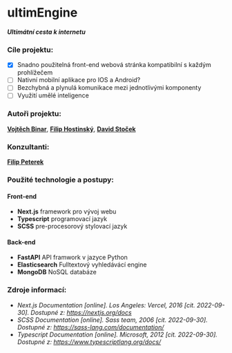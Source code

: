 # ultimEngine

***Ultimátní cesta k internetu***

### Cíle projektu:

- [x] Snadno použitelná front-end webová stránka kompatibilní s každým prohlížečem
- [ ] Nativní mobilní aplikace pro IOS a Android?
- [ ] Bezchybná a plynulá komunikace mezi jednotlivými komponenty
- [ ] Využití umělé inteligence

### Autoři projektu:

**[Vojtěch Binar](https://github.com/Exanys)**, **[Filip Hostinský](https://github.com/SeezoCode)**, **[David Stoček](https://github.com/STOKYS)**

### Konzultanti:

**[Filip Peterek](https://github.com/fpeterek)**

### Použité technologie a postupy: 

#### Front-end

- **Next.js** framework pro vývoj webu
- **Typescript** programovací jazyk
- **SCSS** pre-procesorový stylovací jazyk

#### Back-end

- **FastAPI** API framwork v jazyce Python
- **Elasticsearch** Fulltextový vyhledávácí engine
- **MongoDB** NoSQL databáze

<!-- ### Časový harmonogram: -->

### Zdroje informací: 

- *Next.js Documentation [online]. Los Angeles: Vercel, 2016 [cit. 2022-09-30]. Dostupné z: https://nextjs.org/docs*
- *SCSS Documentation [online]. Sass team, 2006 [cit. 2022-09-30]. Dostupné z: https://sass-lang.com/documentation/*
- *Typescript Documentation [online]. Microsoft, 2012 [cit. 2022-09-30]. Dostupné z: https://www.typescriptlang.org/docs/*

